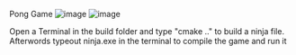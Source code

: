 Pong Game
![image](https://github.com/user-attachments/assets/8adea72c-6fc8-4709-a1f5-bacee13983c5)
![image](https://github.com/user-attachments/assets/349a730a-b30a-4f4e-8395-3de5ddda8253)

Open a Terminal in the build folder and type "cmake .." to build a ninja file. 
Afterwords typeout ninja.exe in the terminal to compile the game and run it
